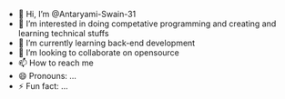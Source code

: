 - 👋 Hi, I’m @Antaryami-Swain-31
- 👀 I’m interested in doing competative programming and creating and learning technical stuffs
- 🌱 I’m currently learning back-end development 
- 💞️ I’m looking to collaborate on opensource 
- 📫 How to reach me 
- 😄 Pronouns: ...
- ⚡ Fun fact: ...

<!---
Antaryami-Swain-31/Antaryami-Swain-31 is a ✨ special ✨ repository because its `README.md` (this file) appears on your GitHub profile.
You can click the Preview link to take a look at your changes.
--->
